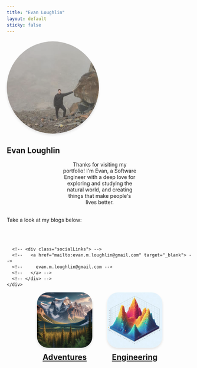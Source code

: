 ```yaml
---
title: "Evan Loughlin"
layout: default
sticky: false
---
```


<head>
    <meta charset="UTF-8">
    <meta name="viewport" content="width=device-width, initial-scale=1.0">
    <title>Evan Loughlin</title>
    <link rel="stylesheet" href="index.css">
    <link href="https://fonts.googleapis.com/css2?family=Reenie+Beanie&display=swap" rel="stylesheet">
</head>

<div class="container-fluid">

  <section class="about">
    <div class="text-center" style="margin-top:20px">
      <img src="/assets/images/evan_far.png" width="250" class="profile-pic" style="border-radius: 50%; box-shadow: 0px 4px 6px rgba(0, 0, 0, 0.1);">
      <h1>Evan Loughlin</h1>
      <!-- <h3>Calgary, Alberta</h3> -->
      <!-- <h5>Software Engineer</h5> -->

<p style="max-width: 40%; margin: 0 auto; text-align: center;">Thanks for visiting my portfolio! I'm Evan, a Software Engineer with a deep love for 
exploring and studying the natural world, and creating things that make people's lives better. </p>
<br>
      <p>
    Take a look at my blogs below: </p><br><br>

      <!-- <div class="socialLinks"> -->
      <!--   <a href="mailto:evan.m.loughlin@gmail.com" target="_blank"> -->
      <!--     evan.m.loughlin@gmail.com -->
      <!--   </a> -->
      <!-- </div> -->
    </div>
  </section>

<div style="display: flex; justify-content: center; align-items: center; gap: 40px;">
    <div style="text-align: center;">
        <a href="/adventures">
            <img src="/assets/images/nature_mountain.png" width="150" class="profile-pic" style="border-radius: 20%; box-shadow: 0px 4px 6px rgba(0, 0, 0, 0.1);">
            <h2 style="margin-top: 10px;">Adventures</h2>
        </a>
    </div>
    <div style="text-align: center;">
        <a href="/engineering">
            <img src="/assets/images/logo.jpeg" width="150" class="profile-pic" style="border-radius: 20%; box-shadow: 0px 4px 6px rgba(0, 0, 0, 0.1);">
            <h2 style="margin-top: 10px;">Engineering</h2>
        </a>
    </div>
</div>
  <div class="row row-footer">
    <div class="col footer-col text-center">
      <!-- <hr> -->
      <!-- <p><i class="far fa-copyright" aria-hidden="true"></i> Evan Loughlin</p> -->
      <!-- <p> -->
      <!--   <span class="location muted">Calgary, Alberta</span> -->
      <!-- </p> -->
      <div class="socialLinks">
        <!-- Additional social links can be added here -->
      </div>
    </div>
  </div>

</div>

<!-- <h3 class="archive__subtitle">Recent posts</h3> -->
<!-- {% if paginator %} -->
<!--   {% assign posts = paginator.posts %} -->
<!-- {% else %} -->
<!--   {% assign posts = site.posts %} -->
<!-- {% endif %} -->
<!---->
<!-- {% assign entries_layout = page.entries_layout | default: 'grid' %} -->
<!-- <div class="entries-{{ entries_layout }}"> -->
<!--   {% for post in posts %} -->
<!--     {% include archive-single.html type=entries_layout %} -->
<!--   {% endfor %} -->
<!-- </div> -->
<!---->
<!-- <div id="feed"></div> -->
